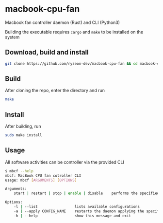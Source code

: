 # macbook-cpu-fan
Macbook fan controller daemon (Rust) and CLI (Python3)

Building the executable requires `cargo` and `make` to be installed on the system 

## Download, build and install
```bash
git clone https://github.com/ryzeon-dev/macbook-cpu-fan && cd macbook-cpu-fan && make && sudo make install
```

## Build 
After cloning the repo, enter the directory and run
```bash
make 
```

## Install 
After building, run
```bash
sudo make install 
```

## Usage
All software activities can be controller via the provided CLI
```bash
$ mbcf --help 
mbcf: MacBook CPU fan cotroller CLI
usage: mbcf [ARGUMENTS] [OPTIONS]

Arguments:
    start | restart | stop | enable | disable    performs the specified command on the service using "systemctl" (requires root)

Options:
    -l | --list                 lists available configurations
    -a | --apply CONFIG_NAME    restarts the daemon applying the specified fan profile (requires root)
    -h | --help                 show this message and exit
```
